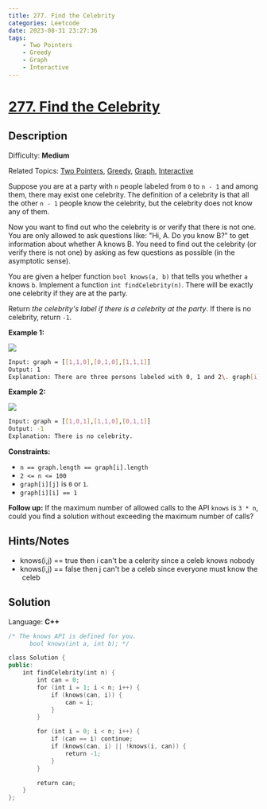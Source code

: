 ```yaml
---
title: 277. Find the Celebrity
categories: Leetcode
date: 2023-08-31 23:27:36
tags:
    - Two Pointers
    - Greedy
    - Graph
    - Interactive
---
```


# [277\. Find the Celebrity](https://leetcode.com/problems/find-the-celebrity/)

## Description

Difficulty: **Medium**

Related Topics: [Two Pointers](https://leetcode.com/tag/https://leetcode.com/tag/two-pointers//), [Greedy](https://leetcode.com/tag/https://leetcode.com/tag/greedy//), [Graph](https://leetcode.com/tag/https://leetcode.com/tag/graph//), [Interactive](https://leetcode.com/tag/https://leetcode.com/tag/interactive//)

Suppose you are at a party with `n` people labeled from `0` to `n - 1` and among them, there may exist one celebrity. The definition of a celebrity is that all the other `n - 1` people know the celebrity, but the celebrity does not know any of them.

Now you want to find out who the celebrity is or verify that there is not one. You are only allowed to ask questions like: "Hi, A. Do you know B?" to get information about whether A knows B. You need to find out the celebrity (or verify there is not one) by asking as few questions as possible (in the asymptotic sense).

You are given a helper function `bool knows(a, b)` that tells you whether `a` knows `b`. Implement a function `int findCelebrity(n)`. There will be exactly one celebrity if they are at the party.

Return _the celebrity's label if there is a celebrity at the party_. If there is no celebrity, return `-1`.

**Example 1:**

![](https://assets.leetcode.com/uploads/2022/01/19/g1.jpg)

```bash
Input: graph = [[1,1,0],[0,1,0],[1,1,1]]
Output: 1
Explanation: There are three persons labeled with 0, 1 and 2\. graph[i][j] = 1 means person i knows person j, otherwise graph[i][j] = 0 means person i does not know person j. The celebrity is the person labeled as 1 because both 0 and 2 know him but 1 does not know anybody.
```

**Example 2:**

![](https://assets.leetcode.com/uploads/2022/01/19/g2.jpg)

```bash
Input: graph = [[1,0,1],[1,1,0],[0,1,1]]
Output: -1
Explanation: There is no celebrity.
```

**Constraints:**

* `n == graph.length == graph[i].length`
* `2 <= n <= 100`
* `graph[i][j]` is `0` or `1`.
* `graph[i][i] == 1`

**Follow up:** If the maximum number of allowed calls to the API `knows` is `3 * n`, could you find a solution without exceeding the maximum number of calls?

## Hints/Notes

* knows(i,j) == true then i can't be a celerity since a celeb knows nobody
* knows(i,j) == false then j can't be a celeb since everyone must know the celeb

## Solution

Language: **C++**

```C++
/* The knows API is defined for you.
      bool knows(int a, int b); */

class Solution {
public:
    int findCelebrity(int n) {
        int can = 0;
        for (int i = 1; i < n; i++) {
            if (knows(can, i)) {
                can = i;
            }
        }

        for (int i = 0; i < n; i++) {
            if (can == i) continue;
            if (knows(can, i) || !knows(i, can)) {
                return -1;
            }
        }

        return can;
    }
};
```
